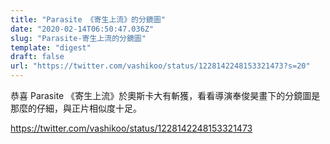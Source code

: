 ```yaml
---
title: "Parasite 《寄生上流》的分鏡圖"
date: "2020-02-14T06:50:47.036Z"
slug: "Parasite-寄生上流的分鏡圖"
template: "digest"
draft: false
url: "https://twitter.com/vashikoo/status/1228142248153321473?s=20"
---
```


恭喜 Parasite 《寄生上流》於奧斯卡大有斬獲，看看導演奉俊昊畫下的分鏡圖是那麼的仔細，與正片相似度十足。

https://twitter.com/vashikoo/status/1228142248153321473
